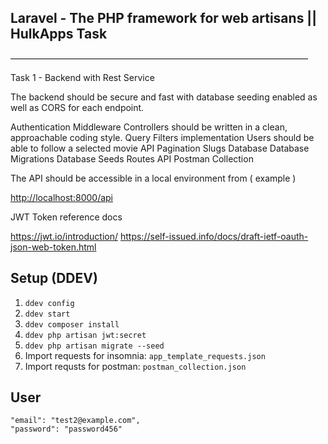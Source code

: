 ## Laravel - The PHP framework for web artisans || HulkApps Task

——————————————————————————————————

Task 1 - Backend with Rest Service

The backend should be secure and fast with database seeding enabled as well as CORS for each endpoint.

Authentication Middleware
Controllers should be written in a clean, approachable coding style.
Query Filters implementation
Users should be able to follow a selected movie
API Pagination
Slugs
Database
Database Migrations
Database Seeds
Routes
API Postman Collection

The API should be accessible in a local environment from ( example )

<http://localhost:8000/api>

JWT Token reference docs

<https://jwt.io/introduction/>
<https://self-issued.info/docs/draft-ietf-oauth-json-web-token.html>

## Setup (DDEV)

1. `ddev config`
2. `ddev start`
3. `ddev composer install`
4. `ddev php artisan jwt:secret`
5. `ddev php artisan migrate --seed`
6. Import requests for insomnia: `app_template_requests.json`
7. Import requsts for postman: `postman_collection.json`

## User

```
"email": "test2@example.com",
"password": "password456"
```
